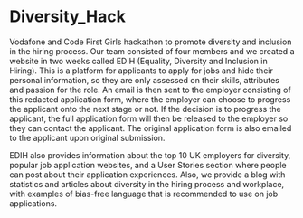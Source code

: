 # Diversity_Hack
 Vodafone and Code First Girls hackathon to promote diversity and inclusion in the hiring process. Our team consisted of four members and we created a website in two weeks called EDIH (Equality, Diversity and Inclusion in Hiring). This is a platform for applicants to apply for jobs and hide their personal information, so they are only assessed on their skills, attributes and passion for the role. An email is then sent to the employer consisting of this redacted application form, where the employer can choose to progress the applicant onto the next stage or not. If the decision is to progress the applicant, the full application form will then be released to the employer so they can contact the applicant. The original application form is also emailed to the applicant upon original submission. 
 
 EDIH also provides information about the top 10 UK employers for diversity, popular job application websites, and a User Stories section where people can post about their application experiences. Also, we provide a blog with statistics and articles about diversity in the hiring process and workplace, with examples of bias-free language that is recommended to use on job applications. 
